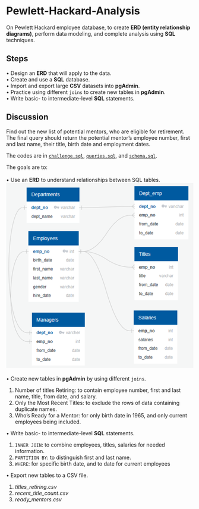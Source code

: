 # Pewlett-Hackard-Analysis
On Pewlett Hackard employee database, to create **ERD (entity relationship diagrams)**, perform data modeling, and complete analysis using **SQL** techniques.

## Steps
•	Design an **ERD** that will apply to the data. <br />
•	Create and use a **SQL** database. <br />
•	Import and export large **CSV** datasets into **pgAdmin**. <br />
•	Practice using different `joins` to create new tables in **pgAdmin**. <br />
•	Write basic- to intermediate-level **SQL** statements. 

## Discussion
Find out the new list of potential mentors, who are eligible for retirement. The final query should return the potential mentor’s employee number, first and last name, their title, birth date and employment dates.

The codes are in [`challenge.sql`](https://github.com/plin2204/Pewlett-Hackard-Analysis_SQL/blob/master/challenge.sql), [`queries.sql`](https://github.com/plin2204/Pewlett-Hackard-Analysis_SQL/blob/master/queries.sql), and [`schema.sql`](https://github.com/plin2204/Pewlett-Hackard-Analysis_SQL/blob/master/schema.sql).

The goals are to: <br />
<br />
•	Use an **ERD** to understand relationships between SQL tables.
![](EmployeeDB.PNG) <br />
<br />
•	Create new tables in **pgAdmin** by using different `joins`.
  1. Number of titles Retiring: to contain employee number, first and last name, title, from date, and salary. 
  2. Only the Most Recent Titles: to exclude the rows of data containing duplicate names.
  3. Who’s Ready for a Mentor: for only birth date in 1965, and only current employees being included.

•	Write basic- to intermediate-level **SQL** statements.
  1. `INNER JOIN`: to combine employees, titles, salaries for needed information. 
  2. `PARTITION BY`: to distinguish first and last name.
  3. `WHERE`: for specific birth date, and to date for current employees

•	Export new tables to a CSV file.
  1. *titles_retiring.csv*
  2. *recent_title_count.csv*
  3. *ready_mentors.csv*

